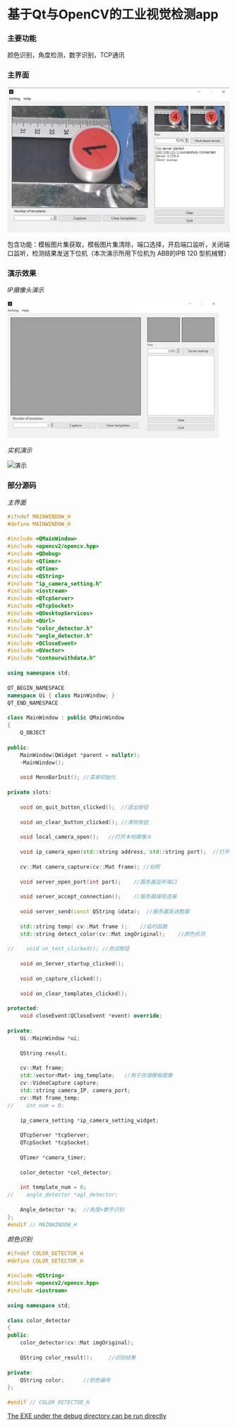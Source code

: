 # 基于Qt与OpenCV的工业视觉检测app

### 主要功能

颜色识别，角度检测，数字识别，TCP通讯

### 主界面

![主界面](./blog/assets/主界面.png)

包含功能：模板图片集获取，模板图片集清除，端口选择，开启端口监听，关闭端口监听，检测结果发送下位机（本次演示所用下位机为 ABB的IPB 120 型机械臂）

### 演示效果

*IP摄像头演示*

![IP摄像头演示](./blog/assets/IP摄像头演示.GIF)

*实机演示*

![演示](./blog/assets/实机演示.GIF)



### 部分源码

*主界面*

```c++
#ifndef MAINWINDOW_H
#define MAINWINDOW_H

#include <QMainWindow>
#include <opencv2/opencv.hpp>
#include <QDebug>
#include <QTimer>
#include <QTime>
#include <QString>
#include "ip_camera_setting.h"
#include <iostream>
#include <QTcpServer>
#include <QTcpSocket>
#include <QDesktopServices>
#include <QUrl>
#include "color_detector.h"
#include "angle_detector.h"
#include <QCloseEvent>
#include <QVector>
#include "contourwithdata.h"

using namespace std;

QT_BEGIN_NAMESPACE
namespace Ui { class MainWindow; }
QT_END_NAMESPACE

class MainWindow : public QMainWindow
{
    Q_OBJECT

public:
    MainWindow(QWidget *parent = nullptr);
    ~MainWindow();

    void MennBarInit(); //菜单初始化

private slots:

    void on_quit_button_clicked();  //退出按钮

    void on_clear_button_clicked(); //清除按钮

    void local_camera_open();   //打开本地摄像头

    void ip_camera_open(std::string address, std::string port);  //打开ip摄像头

    cv::Mat camera_capture(cv::Mat frame); //拍照

    void server_open_port(int port);    //服务器监听端口

    void server_accept_connection();    //服务器接受连接

    void server_send(const QString &data);  //服务器发送数据

    std::string temp( cv::Mat frame );    //临时函数
    std::string detect_color(cv::Mat imgOriginal);    //颜色检测

//    void on_test_clicked(); //测试按钮

    void on_Server_startup_clicked();

    void on_capture_clicked();

    void on_clear_templates_clicked();

protected:
    void closeEvent(QCloseEvent *event) override;

private:
    Ui::MainWindow *ui;

    QString result;

    cv::Mat frame;
    std::vector<Mat> img_template;   //用于存储模板图像
    cv::VideoCapture capture;
    std::string camera_IP, camera_port;
    cv::Mat frame_temp;
//    int num = 0;

    ip_camera_setting *ip_camera_setting_widget;

    QTcpServer *tcpServer;
    QTcpSocket *tcpSocket;

    QTimer *camera_timer;

    color_detector *col_detector;

    int template_num = 0;
//    angle_detector *agl_detector;

    Angle_detector *a;	//角度+数字识别
};
#endif // MAINWINDOW_H
```

*颜色识别*

```c++
#ifndef COLOR_DETECTOR_H
#define COLOR_DETECTOR_H

#include <QString>
#include <opencv2/opencv.hpp>
#include <iostream>

using namespace std;

class color_detector
{
public:
    color_detector(cv::Mat imgOriginal);	

    QString color_result();		//识别结果

private:
    QString color;  	//颜色编号
};

#endif // COLOR_DETECTOR_H

```



[The EXE under the debug directory can be run directly](https://github.com/zanerogl/QT_OpenCV_TCP_Detect_System/tree/main/debug)
